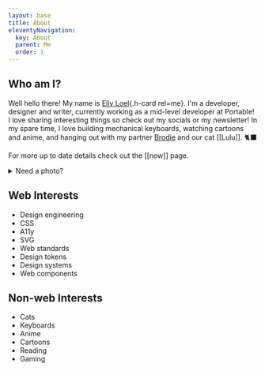 ```yaml
---
layout: base
title: About
eleventyNavigation:
  key: About
  parent: Me
  order: 1
---
```


## Who am I?

Well hello there! My name is [Elly Loel](https://ellyloel.com/){.h-card rel=me}. I'm a developer, designer and writer, currently working as a mid-level developer at Portable!
I love sharing interesting things so check out my socials or my newsletter! In my spare time, I love building mechanical keyboards, watching cartoons and anime, and hanging out with my partner [Brodie](https://nervousghost.com) and our cat [[Lulu]]. :black_cat:

For more up to date details check out the [[now]] page.

<details>
  <summary>
    Need a photo?
  </summary>
  <div class="[ photos ] [ u-photo ] [ grid ]">
    {%- image "./src/assets/img/Elly_0564.jpg", "A headshot of Elly Loel, a white trans woman wearing a white turtle neck with a cream blazer and long blonde hair laying down in front of her shoulders framing her face, smiling.", "Headshot" -%}
    {%- image "./src/assets/img/062E9D23-2C1E-459F-B03B-ED6E556C78A7.jpg", "A torso shot of Elly Loel, a white trans woman in a pleated cream skirt and beige t-shirt with a white Ita bag covered in pins and badges, standing in front of a wall with a smiley face graffitied on it.", "Casual" -%}
    {%- image "./src/assets/img/forest princess.jpg", "A medium shot of Elly Loel, a white trans woman in a flowy white dress with long blonde curly hair, standing amongst the ferns in a forest.", "✨🐸🌲🧚🌱", true -%}
  </div>
</details>

## Web Interests

- Design engineering
- CSS
- A11y
- SVG
- Web standards
- Design tokens
- Design systems
- Web components

## Non-web Interests

- Cats
- Keyboards
- Anime
- Cartoons
- Reading
- Gaming
